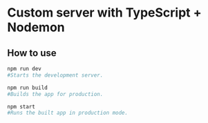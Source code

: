 # Custom server with TypeScript + Nodemon

## How to use

```bash
npm run dev
#Starts the development server.

npm run build
#Builds the app for production.

npm start
#Runs the built app in production mode.
```
